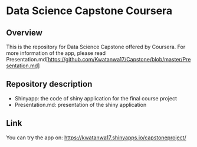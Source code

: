 # Data Science Capstone Coursera

## Overview
This is the repository for Data Science Capstone offered by Coursera. For more information of the app, please read Presentation.md[https://github.com/Kwatanwa17/Capstone/blob/master/Presentation.md]

## Repository description
- Shinyapp: the code of shiny application for the final course project 
- Presentation.md: presentation of the shiny application

## Link
You can try the app on: https://kwatanwa17.shinyapps.io/capstoneproject/
 

